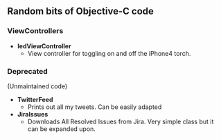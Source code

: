 <h2>Random bits of Objective-C code</h3>

<h3>ViewControllers</h3>
<ul>
<li><strong>ledViewController</strong>
<ul>
<li>View controller for toggling on and off the iPhone4 torch.</li>
</li>
</ul>
</ul>

<h3>Deprecated</h3> (Unmaintained code)
<ul>

<li><strong>TwitterFeed</strong>
<ul>
<li>Prints out all my tweets. Can be easily adapted</li>
</ul>
</li>

<li><strong>JiraIssues</strong>
<ul>
<li>Downloads All Resolved Issues from Jira. Very simple class but it can be expanded upon.</li>
</ul>
</li>

</ul>
